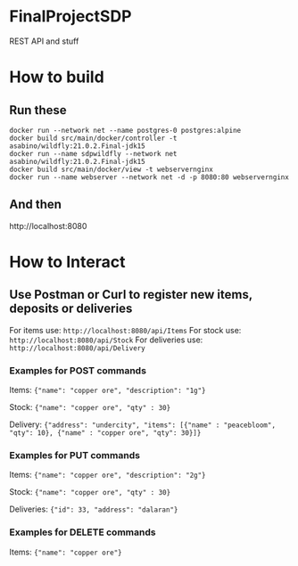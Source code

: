# FinalProjectSDP
REST API and stuff
# How to build
## Run these
```docker build src/main/docker/model -t postgres:alpine
docker run --network net --name postgres-0 postgres:alpine
docker build src/main/docker/controller -t asabino/wildfly:21.0.2.Final-jdk15
docker run --name sdpwildfly --network net asabino/wildfly:21.0.2.Final-jdk15
docker build src/main/docker/view -t webservernginx
docker run --name webserver --network net -d -p 8080:80 webservernginx
```

## And then

http://localhost:8080

# How to Interact

## Use Postman or Curl to register new items, deposits or deliveries

For items use: `http://localhost:8080/api/Items`
For stock use: `http://localhost:8080/api/Stock`
For deliveries use: `http://localhost:8080/api/Delivery`

### Examples for POST commands
Items: `{"name": "copper ore", "description": "1g"}`

Stock: `{"name": "copper ore", "qty" : 30}`

Delivery: `{"address": "undercity", "items": [{"name" : "peacebloom", "qty": 10}, {"name" : "copper ore", "qty": 30}]}`


### Examples for PUT commands
Items: `{"name": "copper ore", "description": "2g"}`

Stock: `{"name": "copper ore", "qty" : 30}`

Deliveries: `{"id": 33, "address": "dalaran"}`

### Examples for DELETE commands
Items: `{"name": "copper ore"}`

